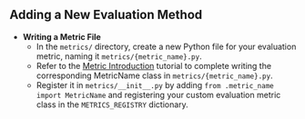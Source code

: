 ## Adding a New Evaluation Method

- **Writing a Metric File**
  - In the `metrics/` directory, create a new Python file for your evaluation metric, naming it `metrics/{metric_name}.py`.
  - Refer to the [Metric Introduction](../configuration_file/metric.md) tutorial to complete writing the corresponding MetricName class in `metrics/{metric_name}.py`.
  - Register it in `metrics/__init__.py` by adding `from .metric_name import MetricName` and registering your custom evaluation metric class in the `METRICS_REGISTRY` dictionary.